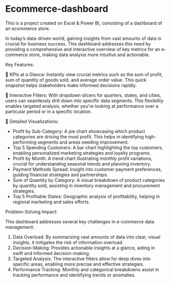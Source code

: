 # Ecommerce-dashboard
This is a project created on Excel & Power BI, consisting of a dashboard of an ecommerce store.

In today’s data-driven world, gaining insights from vast amounts of data is crucial for business success. This dashboard addresses this need by providing a comprehensive and interactive overview of key metrics for an e-commerce store, making data analysis more intuitive and actionable. 

Key Features:

🔹 KPIs at a Glance: Instantly view crucial metrics such as the sum of profit, sum of quantity of goods sold, and average order value. This quick snapshot helps stakeholders make informed decisions rapidly.

🔹 Interactive Filters: With dropdown slicers for quarters, states, and cities, users can seamlessly drill down into specific data segments. This flexibility enables targeted analysis, whether you're looking at performance over a particular period or in a specific location.

🔹 Detailed Visualizations:
- Profit by Sub-Category: A pie chart showcasing which product categories are driving the most profit. This helps in identifying high-performing segments and areas needing improvement.
- Top 5 Spending Customers: A bar chart highlighting the top customers, enabling personalized marketing strategies and loyalty programs.
- Profit by Month: A trend chart illustrating monthly profit variations, crucial for understanding seasonal trends and planning inventory.
- Payment Methods Spread: Insight into customer payment preferences, guiding financial strategies and partnerships.
- Sum of Quantity by Category: A visual breakdown of product categories by quantity sold, assisting in inventory management and procurement strategies.
- Top 5 Profitable States: Geographic analysis of profitability, helping in regional marketing and sales efforts.

 Problem-Solving Impact:

This dashboard addresses several key challenges in e-commerce data management:

1. Data Overload: By summarizing vast amounts of data into clear, visual insights, it mitigates the risk of information overload.
2. Decision-Making: Provides actionable insights at a glance, aiding in swift and informed decision-making.
3. Targeted Analysis: The interactive filters allow for deep dives into specific areas, enabling more precise and effective strategies.
4. Performance Tracking: Monthly and categorical breakdowns assist in tracking performance and identifying trends or anomalies.


